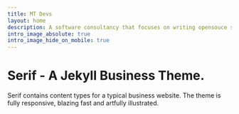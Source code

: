 ```yaml
---
title: MT Devs
layout: home
description: A software consultancy that focuses on writing opensouce software
intro_image_absolute: true
intro_image_hide_on_mobile: true
---
```


# Serif - A Jekyll Business Theme.

Serif contains content types for a typical business website. The theme is fully responsive, blazing fast and artfully illustrated.
